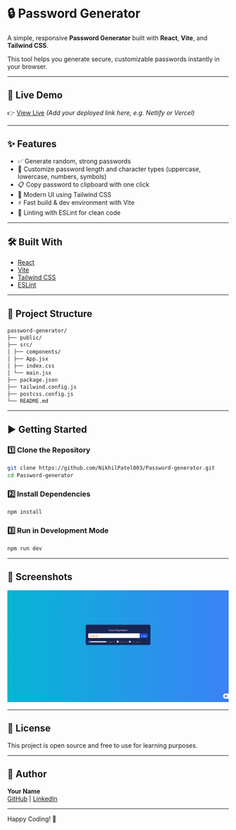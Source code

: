 # 🔒 Password Generator

A simple, responsive **Password Generator** built with **React**, **Vite**, and **Tailwind CSS**.

This tool helps you generate secure, customizable passwords instantly in your browser.

---

## 🚀 Live Demo

👉 [View Live](https://your-live-demo-link.com) *(Add your deployed link here, e.g. Netlify or Vercel)*

---

## ✨ Features

- ✅ Generate random, strong passwords
- 🔑 Customize password length and character types (uppercase, lowercase, numbers, symbols)
- 📋 Copy password to clipboard with one click
- 🎨 Modern UI using Tailwind CSS
- ⚡ Fast build & dev environment with Vite
- 🧹 Linting with ESLint for clean code

---

## 🛠️ Built With

- [React](https://react.dev/)
- [Vite](https://vitejs.dev/)
- [Tailwind CSS](https://tailwindcss.com/)
- [ESLint](https://eslint.org/)

---

## 📌 Project Structure
```
password-generator/
├── public/
├── src/
│ ├── components/
│ ├── App.jsx
│ ├── index.css
│ └── main.jsx
├── package.json
├── tailwind.config.js
├── postcss.config.js
└── README.md
```


---

## ▶️ Getting Started

### 1️⃣ Clone the Repository

```bash
git clone https://github.com/NikhilPatel003/Password-generator.git
cd Password-generator
```
### 2️⃣ Install Dependencies

```bash
npm install
```
### 3️⃣ Run in Development Mode

```bash
npm run dev
```
---
## 📸 Screenshots
 
![Screenshot](./public/1.png)

---

## 📑 License

This project is open source and free to use for learning purposes.

---

## 🙌 Author

**Your Name**  
[GitHub](https://github.com/yourusername) | [LinkedIn](https://linkedin.com/in/yourusername)

---

Happy Coding! 🎉

